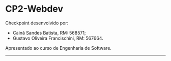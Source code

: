 # CP2-Webdev
Checkpoint desenvolvido por:
<ul>
<li>Cainã Sandes Batista, RM: 568571;</li> 
<li>Gustavo Oliveira Francischini, RM: 567664.</li>
</ul>
Apresentado ao curso de Engenharia de Software. <hr>
